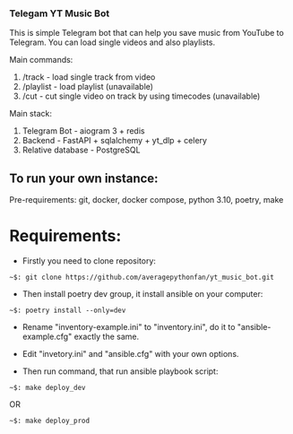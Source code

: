 ### Telegam YT Music Bot

This is simple Telegram bot that can help you save music from YouTube to Telegram.
You can load single videos and also playlists.

Main commands:
1. /track - load single track from video
2. /playlist - load playlist (unavailable)
3. /cut - cut single video on track by using timecodes (unavailable)

Main stack:
1. Telegram Bot - aiogram 3 + redis
2. Backend - FastAPI + sqlalchemy + yt_dlp + celery
3. Relative database - PostgreSQL


## To run your own instance:
Pre-requirements: git, docker, docker compose, python 3.10, poetry, make

# Requirements:
- Firstly you need to clone repository:
```
~$: git clone https://github.com/averagepythonfan/yt_music_bot.git
```

- Then install poetry dev group, it install ansible on your computer:
```
~$: poetry install --only=dev
```

- Rename "inventory-example.ini" to "inventory.ini", do it to "ansible-example.cfg" exactly the same.

- Edit "invetory.ini" and "ansible.cfg" with your own options.

- Then run command, that run ansible playbook script:
```
~$: make deploy_dev
```
OR
```
~$: make deploy_prod
```